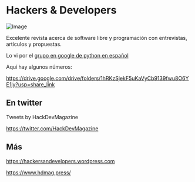 # Hackers & Developers

![Image](assets/magazine-806073_1280.jpg)


Excelente revista acerca de software libre y programación con entrevistas, artículos y propuestas.

Lo vi por el [grupo en google de python en español](https://groups.google.com/g/pythonhispano)

Aquí hay algunos números: 

https://drive.google.com/drive/folders/1hRKzSjekF5uKaVyCb9139fwu8O6YE1jy?usp=share_link
## En twitter

Tweets by HackDevMagazine 

https://twitter.com/HackDevMagazine

## Más

https://hackersandevelopers.wordpress.com

https://www.hdmag.press/
